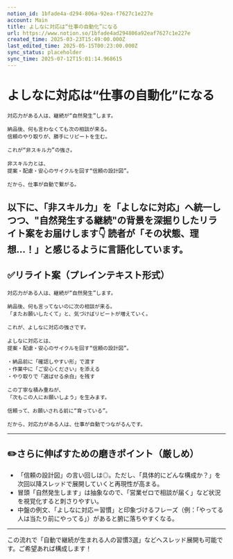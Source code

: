 ```yaml
---
notion_id: 1bfade4a-d294-806a-92ea-f7627c1e227e
account: Main
title: よしなに対応は“仕事の自動化”になる
url: https://www.notion.so/1bfade4ad294806a92eaf7627c1e227e
created_time: 2025-03-23T15:49:00.000Z
last_edited_time: 2025-05-15T00:23:00.000Z
sync_status: placeholder
sync_time: 2025-07-12T15:01:14.968615
---
```

# よしなに対応は“仕事の自動化”になる

```plain text
対応力がある人は、継続が“自然発生”します。

納品後、何も言わなくても次の相談が来る。
信頼のやり取りが、勝手にリピートを生む。

これが“非スキル力”の強さ。

非スキル力とは、
提案・配慮・安心のサイクルを回す“信頼の設計図”。

だから、仕事が自動で繋がる。
```
以下に、「非スキル力」を「よしなに対応」へ統一しつつ、"自然発生する継続"の背景を深掘りしたリライト案をお届けします👇
読者が「その状態、理想…！」と感じるように言語化しています。
---
## ✅リライト案（プレインテキスト形式）
```plain text
対応力がある人は、継続が“自然発生”します。

納品後、何も言ってないのに次の相談が来る。
「またお願いしたくて」と、気づけばリピートが増えていく。

これが、よしなに対応の強さです。

よしなに対応とは、
提案・配慮・安心のサイクルを回す“信頼の設計図”。

・納品前に「確認しやすい形」で渡す
・作業中に「ご安心ください」を添える
・やり取りで「選ばせる余白」を残す

この丁寧な積み重ねが、
「次もこの人にお願いしよう」を生みます。

信頼って、お願いされる前に“育っている”。

だから、対応力がある人は、仕事が自動でつながるんです。

```
---
## ✏️さらに伸ばすための磨きポイント（厳しめ）
- 「信頼の設計図」の言い回しは◎。ただし、「具体的にどんな構成か？」を次回以降スレッドで展開していくと再現性が高まる。
- 冒頭「自然発生します」は抽象なので、「営業ゼロで相談が届く」など状況を視覚化すると刺さりやすい。
- 中盤の例文、「よしなに対応＝習慣」と印象づけるフレーズ（例：「やってる人は当たり前にやってる」）があると腑に落ちやすくなる。
---
この流れで「自動で継続が生まれる人の習慣3選」などへスレッド展開も可能です。ご希望あれば構成します！